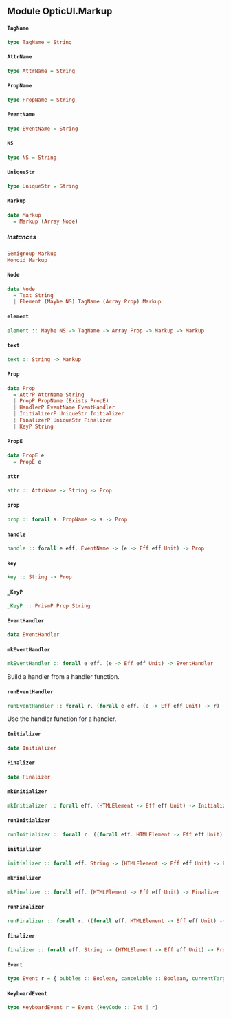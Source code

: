 ## Module OpticUI.Markup

#### `TagName`

``` purescript
type TagName = String
```

#### `AttrName`

``` purescript
type AttrName = String
```

#### `PropName`

``` purescript
type PropName = String
```

#### `EventName`

``` purescript
type EventName = String
```

#### `NS`

``` purescript
type NS = String
```

#### `UniqueStr`

``` purescript
type UniqueStr = String
```

#### `Markup`

``` purescript
data Markup
  = Markup (Array Node)
```

##### Instances
``` purescript
Semigroup Markup
Monoid Markup
```

#### `Node`

``` purescript
data Node
  = Text String
  | Element (Maybe NS) TagName (Array Prop) Markup
```

#### `element`

``` purescript
element :: Maybe NS -> TagName -> Array Prop -> Markup -> Markup
```

#### `text`

``` purescript
text :: String -> Markup
```

#### `Prop`

``` purescript
data Prop
  = AttrP AttrName String
  | PropP PropName (Exists PropE)
  | HandlerP EventName EventHandler
  | InitializerP UniqueStr Initializer
  | FinalizerP UniqueStr Finalizer
  | KeyP String
```

#### `PropE`

``` purescript
data PropE e
  = PropE e
```

#### `attr`

``` purescript
attr :: AttrName -> String -> Prop
```

#### `prop`

``` purescript
prop :: forall a. PropName -> a -> Prop
```

#### `handle`

``` purescript
handle :: forall e eff. EventName -> (e -> Eff eff Unit) -> Prop
```

#### `key`

``` purescript
key :: String -> Prop
```

#### `_KeyP`

``` purescript
_KeyP :: PrismP Prop String
```

#### `EventHandler`

``` purescript
data EventHandler
```

#### `mkEventHandler`

``` purescript
mkEventHandler :: forall e eff. (e -> Eff eff Unit) -> EventHandler
```

Build a handler from a handler function.

#### `runEventHandler`

``` purescript
runEventHandler :: forall r. (forall e eff. (e -> Eff eff Unit) -> r) -> EventHandler -> r
```

Use the handler function for a handler.

#### `Initializer`

``` purescript
data Initializer
```

#### `Finalizer`

``` purescript
data Finalizer
```

#### `mkInitializer`

``` purescript
mkInitializer :: forall eff. (HTMLElement -> Eff eff Unit) -> Initializer
```

#### `runInitializer`

``` purescript
runInitializer :: forall r. ((forall eff. HTMLElement -> Eff eff Unit) -> r) -> Initializer -> r
```

#### `initializer`

``` purescript
initializer :: forall eff. String -> (HTMLElement -> Eff eff Unit) -> Prop
```

#### `mkFinalizer`

``` purescript
mkFinalizer :: forall eff. (HTMLElement -> Eff eff Unit) -> Finalizer
```

#### `runFinalizer`

``` purescript
runFinalizer :: forall r. ((forall eff. HTMLElement -> Eff eff Unit) -> r) -> Finalizer -> r
```

#### `finalizer`

``` purescript
finalizer :: forall eff. String -> (HTMLElement -> Eff eff Unit) -> Prop
```

#### `Event`

``` purescript
type Event r = { bubbles :: Boolean, cancelable :: Boolean, currentTarget :: HTMLElement, target :: HTMLElement, timeStamp :: Number, type :: String | r }
```

#### `KeyboardEvent`

``` purescript
type KeyboardEvent r = Event (keyCode :: Int | r)
```


